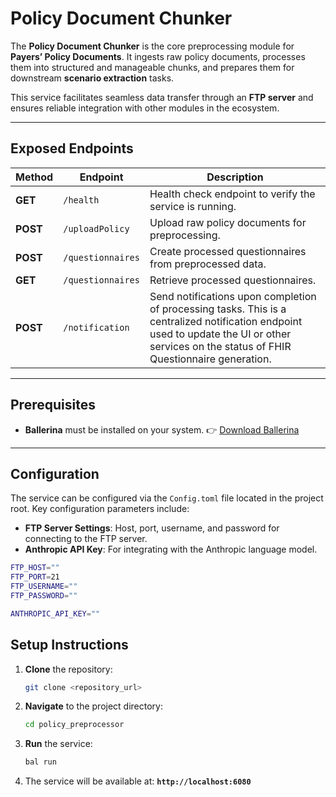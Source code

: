 # Policy Document Chunker

The **Policy Document Chunker** is the core preprocessing module for **Payers’ Policy Documents**. It ingests raw policy documents, processes them into structured and manageable chunks, and prepares them for downstream **scenario extraction** tasks.

This service facilitates seamless data transfer through an **FTP server** and ensures reliable integration with other modules in the ecosystem.

---

## Exposed Endpoints

| Method   | Endpoint          | Description                                                                                                                                                                                 |
| -------- | ----------------- | ------------------------------------------------------------------------------------------------------------------------------------------------------------------------------------------- |
| **GET**  | `/health`         | Health check endpoint to verify the service is running.                                                                                                                                     |
| **POST** | `/uploadPolicy`   | Upload raw policy documents for preprocessing.                                                                                                                                              |
| **POST** | `/questionnaires` | Create processed questionnaires from preprocessed data.                                                                                                                                     |
| **GET**  | `/questionnaires` | Retrieve processed questionnaires.                                                                                                                                                          |
| **POST** | `/notification`   | Send notifications upon completion of processing tasks. This is a centralized notification endpoint used to update the UI or other services on the status of FHIR Questionnaire generation. |

---

## Prerequisites

* **Ballerina** must be installed on your system.
  👉 [Download Ballerina](https://ballerina.io/downloads/)

---

## Configuration

The service can be configured via the `Config.toml` file located in the project root. Key configuration parameters include:
* **FTP Server Settings**: Host, port, username, and password for connecting to the FTP server.
* **Anthropic API Key**: For integrating with the Anthropic language model.
```sh
FTP_HOST=""
FTP_PORT=21
FTP_USERNAME=""
FTP_PASSWORD=""

ANTHROPIC_API_KEY=""
```

## Setup Instructions

1. **Clone** the repository:

   ```bash
   git clone <repository_url>
   ```
2. **Navigate** to the project directory:

   ```bash
   cd policy_preprocessor
   ```
3. **Run** the service:

   ```bash
   bal run
   ```
4. The service will be available at:
   **`http://localhost:6080`**
